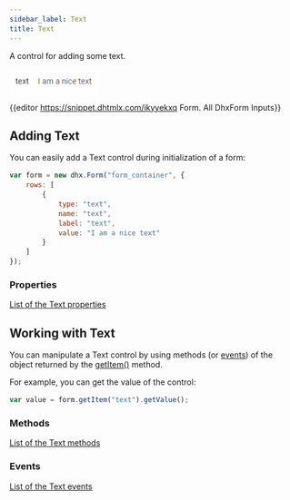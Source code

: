 ```yaml
---
sidebar_label: Text
title: Text
---          
```


A control for adding some text.

![Text](../assets/form/form_text.png)

{{editor    https://snippet.dhtmlx.com/ikyyekxq	Form. All DhxForm Inputs}}

## Adding Text

You can easily add a Text control during initialization of a form:

~~~js
var form = new dhx.Form("form_container", {
    rows: [
		{
			type: "text",
            name: "text",
            label: "text",						
			value: "I am a nice text"
		}
    ]
});
~~~

### Properties

[List of the Text properties](form/api/text/api_text_properties.md)

## Working with Text

You can manipulate a Text control by using methods (or [events](#eventhandling)) of the object returned by the [getItem()](form/api/form_getitem_method.md) method.

For example, you can get the value of the control:

~~~js
var value = form.getItem("text").getValue();
~~~

### Methods

[List of the Text methods](form/api/api_overview.md#methods-13)


### Events

[List of the Text events](form/api/api_overview.md#events-13)